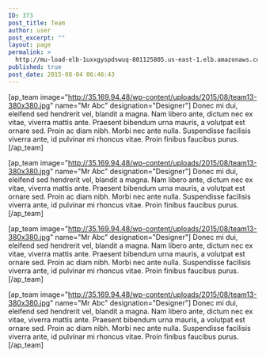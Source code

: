 ```yaml
---
ID: 373
post_title: Team
author: user
post_excerpt: ""
layout: page
permalink: >
  http://mu-load-elb-1uxxgyspdswuq-801125805.us-east-1.elb.amazonaws.com/team-2-2/
published: true
post_date: 2015-08-04 06:46:43
---
```

[ap_team image="http://35.169.94.48/wp-content/uploads/2015/08/team13-380x380.jpg" name="Mr Abc" designation="Designer"]
Donec mi dui, eleifend sed hendrerit vel, blandit a magna. Nam libero ante, dictum nec ex vitae, viverra mattis ante. Praesent bibendum urna mauris, a volutpat est ornare sed. Proin ac diam nibh. Morbi nec ante nulla. Suspendisse facilisis viverra ante, id pulvinar mi rhoncus vitae. Proin finibus faucibus purus.
[/ap_team]

[ap_team image="http://35.169.94.48/wp-content/uploads/2015/08/team13-380x380.jpg" name="Mr Abc" designation="Designer"]
Donec mi dui, eleifend sed hendrerit vel, blandit a magna. Nam libero ante, dictum nec ex vitae, viverra mattis ante. Praesent bibendum urna mauris, a volutpat est ornare sed. Proin ac diam nibh. Morbi nec ante nulla. Suspendisse facilisis viverra ante, id pulvinar mi rhoncus vitae. Proin finibus faucibus purus.
[/ap_team]

[ap_team image="http://35.169.94.48/wp-content/uploads/2015/08/team13-380x380.jpg" name="Mr Abc" designation="Designer"]
Donec mi dui, eleifend sed hendrerit vel, blandit a magna. Nam libero ante, dictum nec ex vitae, viverra mattis ante. Praesent bibendum urna mauris, a volutpat est ornare sed. Proin ac diam nibh. Morbi nec ante nulla. Suspendisse facilisis viverra ante, id pulvinar mi rhoncus vitae. Proin finibus faucibus purus.
[/ap_team]

[ap_team image="http://35.169.94.48/wp-content/uploads/2015/08/team13-380x380.jpg" name="Mr Abc" designation="Designer"]
Donec mi dui, eleifend sed hendrerit vel, blandit a magna. Nam libero ante, dictum nec ex vitae, viverra mattis ante. Praesent bibendum urna mauris, a volutpat est ornare sed. Proin ac diam nibh. Morbi nec ante nulla. Suspendisse facilisis viverra ante, id pulvinar mi rhoncus vitae. Proin finibus faucibus purus.
[/ap_team]